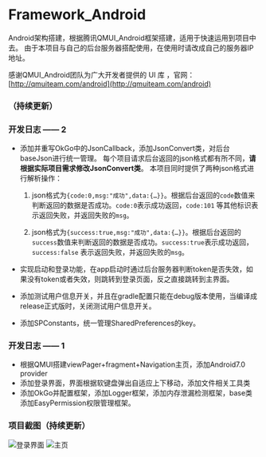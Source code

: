 
# Framework_Android
Android架构搭建，根据腾讯QMUI_Android框架搭建，适用于快速运用到项目中去。
由于本项目与自己的后台服务器搭配使用，在使用时请改成自己的服务器IP地址。

感谢QMUI_Android团队为广大开发者提供的 UI 库 ，官网：[http://qmuiteam.com/android](http://qmuiteam.com/android)


### （持续更新）

### 开发日志 —— 2
 - 添加并重写OkGo中的JsonCallback，添加JsonConvert类，对后台baseJson进行统一管理。
   每个项目请求后台返回的json格式都有所不同，**请根据实际项目需求修改JsonConvert类**。 本项目同时提供了两种json格式进行解析操作：
   
    1. json格式为`{code:0,msg:"成功",data:{…}}`。根据后台返回的`code`数值来判断返回的数据是否成功。`code:0`表示成功返回，`code:101` 等其他标识表示返回失败，并返回失败的`msg`。
    
    2. json格式为`{success:true,msg:"成功",data:{…}}`。根据后台返回的`success`数值来判断返回的数据是否成功。`success:true`表示成功返回，`success:false` 表示返回失败，并返回失败的`msg`。
	    
- 实现启动和登录功能，在app启动时通过后台服务器判断token是否失效，如果没有token或者失效，则跳转到登录页面，反之直接跳转到主界面。
- 添加测试用户信息开关，并且在gradle配置只能在debug版本使用，当编译成release正式版时，关闭测试用户信息开关。
- 添加SPConstants，统一管理SharedPreferences的key。

### 开发日志 —— 1

- 根据QMUI搭建viewPager+fragment+Navigation主页，添加Android7.0 provider
- 添加登录界面，界面根据软键盘弹出自适应上下移动，添加文件相关工具类
- 添加OkGo并配置框架，添加Logger框架，添加内存泄漏检测框架，base类添加EasyPermission权限管理框架。

### 项目截图（持续更新）
![登录界面](https://raw.githubusercontent.com/FadedYu/Framework_Android/master/img_folder/im_login.png)
![主页](https://raw.githubusercontent.com/FadedYu/Framework_Android/master/img_folder/im_pager1.png)
